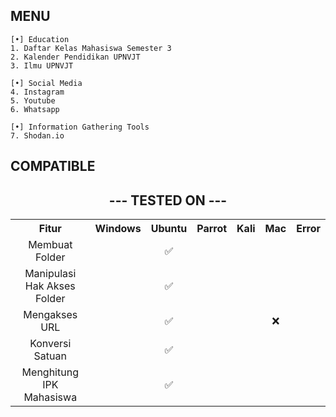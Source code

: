 ## MENU

```
[•] Education
1. Daftar Kelas Mahasiswa Semester 3
2. Kalender Pendidikan UPNVJT
3. Ilmu UPNVJT

[•] Social Media
4. Instagram
5. Youtube
6. Whatsapp

[•] Information Gathering Tools
7. Shodan.io
```

## COMPATIBLE
<!DOCTYPE html>
<html>
<body>

<h2 align="center">--- TESTED ON ---</h2>

<table style="width:100%" align="center">
  <tr align="center">
    <th>Fitur</th>
    <th>Windows</th>
    <th>Ubuntu</th>
    <th>Parrot</th>
    <th>Kali</th>
    <th>Mac</th>
    <th>Error</th>
  </tr>
  <tr align="center">
    <td>Membuat Folder</td>
    <td></td>
    <td>✅</td>
    <td></td>
    <td></td>
    <td></td>
    <td></td>
  </tr>
  <tr align="center">
    <td>Manipulasi Hak Akses Folder</td>
    <td></td>
    <td>✅</td>
    <td></td>
    <td></td>
    <td></td>
    <td></td>
  </tr>
  <tr align="center">
  	<td>Mengakses URL</td>
    <td></td>
    <td>✅</td>
    <td></td>
    <td></td>
    <td>❌</td>
    <td></td>
  </tr>
  <tr align="center">
  	<td>Konversi Satuan</td>
    <td></td>
    <td>✅</td>
    <td></td>
    <td></td>
    <td></td>
    <td></td>
  </tr>
  <tr align="center">
  	<td>Menghitung IPK Mahasiswa</td>
    <td></td>
    <td>✅</td>
    <td></td>
    <td></td>
    <td></td>
    <td></td>
  </tr>
  
  </tr>
</table>
</body>
</html>

